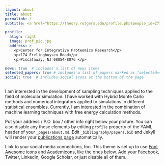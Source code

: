 ```yaml
---
layout: about
title: about
permalink: /
subtitle: <a href="https://theory.rutgers.edu/profile.php?people_id=277">Affiliations</a>. Address. Contacts. Moto. Etc.

profile:
  align: right
  image: prof_pic.jpg
  address: >
    <p>Center for Integrative Proteomics Research</p>
    <p>174 Frelinghuysen Road</p>
    <p>Piscataway, NJ 08854-8076 </p>

news: true  # includes a list of news items
selected_papers: true # includes a list of papers marked as "selected={true}"
social: true  # includes social icons at the bottom of the page
---
```


I am interested in the development of sampling techniques applied to the field of molecular simulation. I have worked with Hybrid Monte Carlo methods and numerical integrators applied to simulations in different statistical ensembles. Currently, I am interested in the combination of machine learning techniques with free energy calculation methods.

Put your address / P.O. box / other info right below your picture. You can also disable any these elements by editing `profile` property of the YAML header of your `_pages/about.md`. Edit `_bibliography/papers.bib` and Jekyll will render your [publications page](/al-folio/publications/) automatically.

Link to your social media connections, too. This theme is set up to use [Font Awesome icons](http://fortawesome.github.io/Font-Awesome/) and [Academicons](https://jpswalsh.github.io/academicons/), like the ones below. Add your Facebook, Twitter, LinkedIn, Google Scholar, or just disable all of them.
